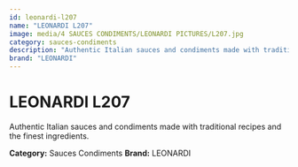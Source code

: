 ```yaml
---
id: leonardi-l207
name: "LEONARDI L207"
image: media/4 SAUCES CONDIMENTS/LEONARDI PICTURES/L207.jpg
category: sauces-condiments
description: "Authentic Italian sauces and condiments made with traditional recipes and the finest ingredients."
brand: "LEONARDI"
---
```


# LEONARDI L207

Authentic Italian sauces and condiments made with traditional recipes and the finest ingredients.

**Category:** Sauces Condiments
**Brand:** LEONARDI
